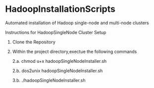 # HadoopInstallationScripts
Automated installation of Hadoop single-node and multi-node clusters



Instructions for HadoopSingleNode Cluster Setup

1.  Clone the Repository

2.  Within the project directory,exectue the following commands

    2.a.  chmod u+x hadoopSingleNodeInstaller.sh

    2.b.  dos2unix hadoopSingleNodeInstaller.sh

    3.b.  ./hadoopSingleNodeInstaller.sh
